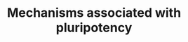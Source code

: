 ---
annotations:
- id: CL:0002248
  parent: stem cell
  type: Cell Type Ontology
  value: pluripotent stem cell
- id: PW:0000650
  parent: signaling pathway
  type: Pathway Ontology
  value: signaling pathway pertinent to development
authors:
- C.Harder
- AlexanderPico
- MaintBot
- Ddigles
- Mkutmon
- Evelo
- Eweitz
citedin:
- link: PMC8786646
  title: Structurally-discovered KLF4 variants accelerate and stabilize reprogramming
    to pluripotency (2021)
- link: PMC5974445
  title: 'The gene regulatory network of mESC differentiation: a benchmark for reverse
    engineering methods (2018)'
- link: PMC3136471
  title: E-Cadherin Acts as a Regulator of Transcripts Associated with a Wide Range
    of Cellular Processes in Mouse Embryonic Stem Cells (2011)
description: 'The aim of the PluriNetWork is to give an overview of specific mechanisms
  associated with pluripotency in mouse. Each node represents a gene and its corresponding
  protein product. As stated, we intentionally focused on information flow, neglecting
  reactions, metabolites, intracellular movement of components, and their modifications
  such as protein phosphorylation Each edge can be seen as direct mechanism between
  its nodes. For more information, see Som A, Harder C, Greber B, Siatkowski M, Paudel
  Y, et al. 2010 The PluriNetWork: An Electronic Representation of the Network Underlying
  Pluripotency in Mouse, and Its Applications. PLoS ONE 5(12): e15165. doi:10.1371/journal.pone.0015165
  http://www.plosone.org/article/info%3Adoi%2F10.1371%2Fjournal.pone.0015165  The
  June 2010 PluriNetWork described in the paper can be found at http://www.ibima.med.uni-rostock.de/IBIMA/PluriNetWork/
  . The PluriNetWork at WikiPathWays started with the December 2010 version.'
last-edited: 2022-05-18
organisms:
- Mus musculus
redirect_from:
- /index.php/Pathway:WP1763
- /instance/WP1763
- /instance/WP1763_r120787
revision: r120787
schema-jsonld:
- '@context': https://schema.org/
  '@id': https://wikipathways.github.io/pathways/WP1763.html
  '@type': Dataset
  creator:
    '@type': Organization
    name: WikiPathways
  description: 'The aim of the PluriNetWork is to give an overview of specific mechanisms
    associated with pluripotency in mouse. Each node represents a gene and its corresponding
    protein product. As stated, we intentionally focused on information flow, neglecting
    reactions, metabolites, intracellular movement of components, and their modifications
    such as protein phosphorylation Each edge can be seen as direct mechanism between
    its nodes. For more information, see Som A, Harder C, Greber B, Siatkowski M,
    Paudel Y, et al. 2010 The PluriNetWork: An Electronic Representation of the Network
    Underlying Pluripotency in Mouse, and Its Applications. PLoS ONE 5(12): e15165.
    doi:10.1371/journal.pone.0015165 http://www.plosone.org/article/info%3Adoi%2F10.1371%2Fjournal.pone.0015165  The
    June 2010 PluriNetWork described in the paper can be found at http://www.ibima.med.uni-rostock.de/IBIMA/PluriNetWork/
    . The PluriNetWork at WikiPathWays started with the December 2010 version.'
  keywords:
  - 1600029D21Rik
  - Acvr1
  - Acvr1b
  - Acvr1c
  - Aes
  - Akt1
  - Apc
  - Arid3b
  - Atf2
  - Atrx
  - Axin1
  - Bcam
  - Bmp4
  - Bmpr2
  - Brca1
  - Cabin1
  - Cad
  - Carm1
  - Casp3
  - Ccnd1
  - Cd44
  - Cdc73
  - Cdh1
  - Cdk2
  - Cdk2ap1
  - Cdkn1a
  - Cdkn2a
  - Cdx2
  - Cer1
  - Chd4
  - Creb1
  - Crebbp
  - Ctbp1
  - Ctbp2
  - Ctcf
  - Ctnnb1
  - Ctr9
  - Cubn
  - Dazl
  - Ddb1
  - Dffa
  - Dgka
  - Dhx9
  - Dkk1
  - Dnmt1
  - Dnmt3a
  - Dnmt3b
  - Dnmt3l
  - Dppa4
  - Dpysl2
  - Dvl1
  - E130012A19Rik
  - Eed
  - Ehmt1
  - Ehmt2
  - Ep300
  - Ep400
  - Eras
  - Ercc5
  - Esrrb
  - Etv5
  - Ewsr1
  - Ezh1
  - Ezh2
  - Fam129a
  - Fbxo15
  - Fgf4
  - Fgf5
  - Fgfr1
  - Fos
  - Foxd3
  - Frap1
  - Fzd1
  - Gab1
  - Gadd45a
  - Gadd45gip1
  - Gata6
  - Gatad2a
  - Gatad2b
  - Gbx2
  - Gdf9
  - Grb2
  - Grsf1
  - Gsk3b
  - H3f3a
  - Hand2
  - Hcfc1
  - Hck
  - Hdac1
  - Hdac2
  - Hdac4
  - Hells
  - Hif1a
  - Hira
  - Hnrnpu
  - Hras1
  - Icam1
  - Id1
  - Igfbp3
  - Il6st
  - Inhbb
  - Ins1
  - Insr
  - Ipo7
  - Ipo9
  - Irs1
  - Itgb1
  - Jak1
  - Jarid2
  - Kat5
  - Kdm1a
  - Kdm3a
  - Kdm4c
  - Kdm5c
  - Kdm6a
  - Kdm6b
  - Klf2
  - Klf4
  - Klf5
  - Kpna2
  - Kpnb1
  - Lef1
  - Lefty1
  - Leo1
  - Lif
  - Lifr
  - Lrp5
  - Lyar
  - Map2k1
  - Mapk1
  - Mapk3
  - Mbd2
  - Mbd3
  - Mdm2
  - Med12
  - Mef2c
  - Mef2d
  - Mitf
  - Mll2
  - Mpl
  - Mta1
  - Mta2
  - Mtf2
  - Mybl2
  - Myc
  - Mycn
  - Myod1
  - Nacc1
  - Nanog
  - Ncl
  - Ncoa1
  - Nedd4l
  - Nfkb1
  - Nkd1
  - Nme2
  - Nobox
  - Nodal
  - Notch1
  - Nppb
  - Npr1
  - Nr0b1
  - Nr2c1
  - Nr2f1
  - Nr2f2
  - Nr2f6
  - Nr5a2
  - Nr6a1
  - Ocln
  - Ogt
  - Otx2
  - P4ha1
  - Paf1
  - Parp1
  - Pax6
  - Pbrm1
  - Perp
  - Phc1
  - Phf17
  - Pias2
  - Pias4
  - Pik3cd
  - Pim1
  - Pim3
  - Pin1
  - Pml
  - Pou2f1
  - Pou5f1
  - Ppp2r1a
  - Prkaca
  - Prkcc
  - Psen1
  - Pten
  - Ptpn11
  - Ptprs
  - Raf1
  - Rbbp4
  - Rbbp7
  - Rbl2
  - Rbpj
  - Rcn2
  - Rcor2
  - Rel
  - Rela
  - Relb
  - Rest
  - Rif1
  - Rnf2
  - Rock1
  - Rock2
  - Rras
  - Rtn4r
  - Rybp
  - Sall1
  - Sall3
  - Sall4
  - Satb1
  - Satb2
  - Setdb1
  - Sf1
  - Sgk1
  - Shh
  - Sin3a
  - Smad1
  - Smad2
  - Smad3
  - Smad4
  - Smad7
  - Smarca2
  - Smarca4
  - Smarca5
  - Smarcad1
  - Smarcc1
  - Smo
  - Smurf1
  - Socs1
  - Sos1
  - Sox2
  - Sp1
  - Sp3
  - Spp1
  - Ssrp1
  - Stat3
  - Stk40
  - Sumo1
  - Suz12
  - T
  - Tbx3
  - Tcf3
  - Tcf7
  - Tcfap2a
  - Tcfap2c
  - Tcfcp2l1
  - Tcfe3
  - Tcfeb
  - Tcl1
  - Terf2
  - Tert
  - Tet1
  - Tgfb1
  - Tgfbr1
  - Thap11
  - Tle2
  - Tle4
  - Tpo
  - Trim24
  - Trim28
  - Trim33
  - Trp53
  - Tsix
  - Twist1
  - Ube2i
  - Uhrf1
  - Usp7
  - Utf1
  - Wdr61
  - Wnt3a
  - Wnt5a
  - Wwp2
  - Xist
  - Xite
  - Xpo4
  - Yy1
  - Zfp143
  - Zfp219
  - Zfp281
  - Zfp42
  - Zfp57
  - Zfx
  - Zic2
  - Zic3
  - Zmym2
  - Zscan10
  license: CC0
  name: Mechanisms associated with pluripotency
seo: CreativeWork
title: Mechanisms associated with pluripotency
wpid: WP1763
---